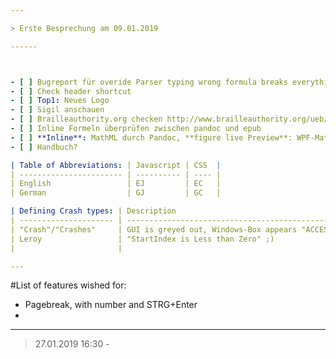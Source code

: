 ```yaml
---

> Erste Besprechung am 09.01.2019

------



- [ ] Bugreport für overide Parser typing wrong formula breaks everything
- [ ] Check header shortcut
- [ ] Top1: Neues Logo
- [ ] Sigil anschauen
- [ ] Brailleauthority.org checken http://www.brailleauthority.org/ueb/symbols_list.pdf
- [ ] Inline Formeln überprüfen zwischen pandoc und epub
- [ ] **Inline**: MathML durch Pandoc, **figure live Preview**: WPF-Math, **figure in Text**: Wpf as svg
- [ ] Handbuch?

| Table of Abbreviations: | Javascript | CSS  |
| ----------------------- | ---------- | ---- |
| English                 | EJ         | EC   |
| German                  | GJ         | GC   |

| Defining Crash types: | Description                                                  |
| --------------------- | ------------------------------------------------------------ |
| "Crash"/"Crashes"     | GUI is greyed out, Windows-Box appears "ACCESSIBLE EPUB" stopped working with single option "close" (or "exit"), then the editor-Window closes. |
| Leroy                 | "StartIndex is Less than Zero" ;)                            |
|                       |                                                              |

---
```


#List of features wished for:

- Pagebreak, with number and STRG+Enter
- 



---

> 27.01.2019 16:30 - 

